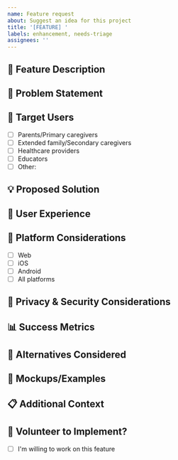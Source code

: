 ```yaml
---
name: Feature request
about: Suggest an idea for this project
title: '[FEATURE] '
labels: enhancement, needs-triage
assignees: ''
---
```


## 🎯 Feature Description
<!-- A clear and concise description of the feature you'd like -->

## 🤔 Problem Statement
<!-- What problem does this solve? Why is this needed? -->

## 👥 Target Users
<!-- Who would benefit from this feature? -->
- [ ] Parents/Primary caregivers
- [ ] Extended family/Secondary caregivers
- [ ] Healthcare providers
- [ ] Educators
- [ ] Other: <!-- specify -->

## 💡 Proposed Solution
<!-- Describe the solution you'd like -->

## 🎨 User Experience
<!-- How would users interact with this feature? -->

## 📱 Platform Considerations
<!-- Which platforms should this be available on? -->
- [ ] Web
- [ ] iOS
- [ ] Android
- [ ] All platforms

## 🔐 Privacy & Security Considerations
<!-- How does this feature impact data privacy and security? -->

## 📊 Success Metrics
<!-- How would we know if this feature is successful? -->

## 🔄 Alternatives Considered
<!-- What alternative solutions have you considered? -->

## 📸 Mockups/Examples
<!-- If applicable, add mockups or examples from other apps -->

## 📋 Additional Context
<!-- Add any other context or screenshots about the feature request -->

## 🙋 Volunteer to Implement?
- [ ] I'm willing to work on this feature